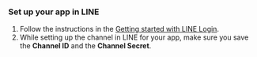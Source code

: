 ### Set up your app in LINE
1. Follow the instructions in the [Getting started with LINE Login](https://developers.line.biz/en/docs/line-login/getting-started/).
2. While setting up the channel in LINE for your app, make sure you save the **Channel ID** and the **Channel Secret**.
